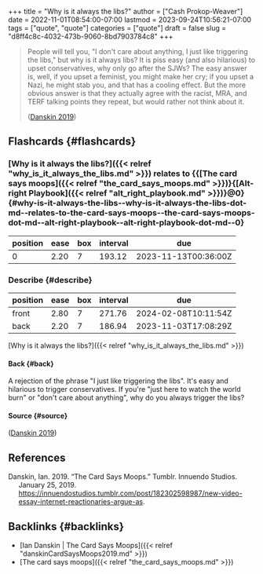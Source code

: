 +++
title = "Why is it always the libs?"
author = ["Cash Prokop-Weaver"]
date = 2022-11-01T08:54:00-07:00
lastmod = 2023-09-24T10:56:21-07:00
tags = ["quote", "quote"]
categories = ["quote"]
draft = false
slug = "d8ff4c8c-4032-473b-9060-8bd7903784c8"
+++

> People will tell you, "I don't care about anything, I just like triggering the libs," but why is it always libs? It is piss easy (and also hilarious) to upset conservatives, why only go after the SJWs? The easy answer is, well, if you upset a feminist, you might make her cry; if you upset a Nazi, he might stab you, and that has a cooling effect. But the more obvious answer is that they actually agree with the racist, MRA, and TERF talking points they repeat, but would rather not think about it.
>
> (<a href="#citeproc_bib_item_1">Danskin 2019</a>)


## Flashcards {#flashcards}


### [Why is it always the libs?]({{< relref "why_is_it_always_the_libs.md" >}}) relates to {{[The card says moops]({{< relref "the_card_says_moops.md" >}})}{[Alt-right Playbook]({{< relref "alt_right_playbook.md" >}})}@0} {#why-is-it-always-the-libs--why-is-it-always-the-libs-dot-md--relates-to-the-card-says-moops--the-card-says-moops-dot-md--alt-right-playbook--alt-right-playbook-dot-md--0}

| position | ease | box | interval | due                  |
|----------|------|-----|----------|----------------------|
| 0        | 2.20 | 7   | 193.12   | 2023-11-13T00:36:00Z |


### Describe {#describe}

| position | ease | box | interval | due                  |
|----------|------|-----|----------|----------------------|
| front    | 2.80 | 7   | 271.76   | 2024-02-08T10:11:54Z |
| back     | 2.20 | 7   | 186.94   | 2023-11-03T17:08:29Z |

[Why is it always the libs?]({{< relref "why_is_it_always_the_libs.md" >}})


#### Back {#back}

A rejection of the phrase "I just like triggering the libs". It's easy and hilarious to trigger conservatives. If you're "just here to watch the world burn" or "don't care about anything", why do you always trigger the libs?


#### Source {#source}

(<a href="#citeproc_bib_item_1">Danskin 2019</a>)

## References

<style>.csl-entry{text-indent: -1.5em; margin-left: 1.5em;}</style><div class="csl-bib-body">
  <div class="csl-entry"><a id="citeproc_bib_item_1"></a>Danskin, Ian. 2019. “The Card Says Moops.” Tumblr. Innuendo Studios. January 25, 2019. <a href="https://innuendostudios.tumblr.com/post/182302598987/new-video-essay-internet-reactionaries-argue-as">https://innuendostudios.tumblr.com/post/182302598987/new-video-essay-internet-reactionaries-argue-as</a>.</div>
</div>


## Backlinks {#backlinks}

-   [Ian Danskin | The Card Says Moops]({{< relref "danskinCardSaysMoops2019.md" >}})
-   [The card says moops]({{< relref "the_card_says_moops.md" >}})
